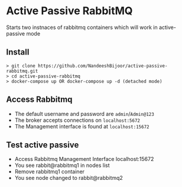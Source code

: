# Active Passive RabbitMQ

Starts two instnaces of rabbitmq containers which will work in active-passive mode

## Install

```
> git clone https://github.com/NandeeshBijoor/active-passive-rabbitmq.git
> cd active-passive-rabbitmq
> docker-compose up OR docker-compose up -d (detached mode)
```

## Access Rabbitmq

* The default username and password are `admin`/`Admin@123`
* The broker accepts connections on `localhost:5672`
* The Management interface is found at `localhost:15672`

## Test active passive

* Access Rabbitmq Management Interface localhost:15672
* You see rabbit@rabbitmq1 in nodes list
* Remove rabbitmq1 container
* You see node changed to rabbit@rabbitmq2
